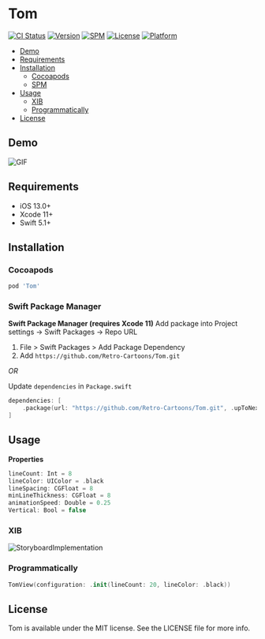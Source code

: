 # Tom

[![CI Status](https://github.com/Retro-Cartoons/Tom/workflows/Tom%20CI/badge.svg?branch=main)](https://github.com/Retro-Cartoons/Tom/actions)
[![Version](https://img.shields.io/cocoapods/v/Tom.svg)](https://github.com/Retro-Cartoons/Tom)
[![SPM](https://img.shields.io/badge/spm-v1.0.0-blue.svg)](https://swift.org/package-manager)
[![License](https://img.shields.io/cocoapods/l/Tom.svg)](https://github.com/Retro-Cartoons/Tom)
[![Platform](https://img.shields.io/cocoapods/p/Tom.svg)](https://github.com/Retro-Cartoons/Tom)

- [Demo](#demo)
- [Requirements](#requirements)
- [Installation](#installation)
  - [Cocoapods](#cocoapods)
  - [SPM](#swift-package-manager)
- [Usage](#usage)
  - [XIB](#xib)
  - [Programmatically](#programmatically)
- [License](#license)

## Demo

![GIF](https://media.giphy.com/media/OoC14F1Xz8QzmnCAeO/giphy.gif)

## Requirements

- iOS 13.0+
- Xcode 11+
- Swift 5.1+

## Installation

### Cocoapods

```ruby
pod 'Tom'
```
### Swift Package Manager

**Swift Package Manager (requires Xcode 11)**
Add package into Project settings -> Swift Packages -> Repo URL
1. File > Swift Packages > Add Package Dependency
2. Add `https://github.com/Retro-Cartoons/Tom.git`

_OR_

Update `dependencies` in `Package.swift`
```swift
dependencies: [
    .package(url: "https://github.com/Retro-Cartoons/Tom.git", .upToNextMajor(from: "1.0.0"))
]
```

## Usage

**Properties**
```swift
lineCount: Int = 8
lineColor: UIColor = .black
lineSpacing: CGFloat = 8
minLineThickness: CGFloat = 8
animationSpeed: Double = 0.25
Vertical: Bool = false
```

### XIB

![StoryboardImplementation](https://live.staticflickr.com/65535/51152721631_949e468489_m.jpg)

### Programmatically

```swift
TomView(configuration: .init(lineCount: 20, lineColor: .black))
```

## License

Tom is available under the MIT license. See the LICENSE file for more info.
